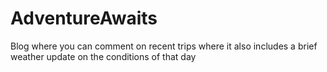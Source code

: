 # AdventureAwaits
Blog where you can comment on recent trips where it also includes a brief weather update on the conditions of that day
